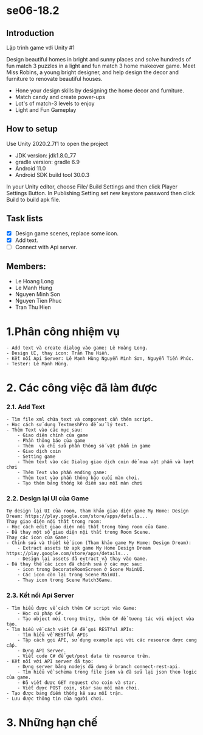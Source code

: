 # se06-18.2

## Introduction 
Lập trình game với Unity #1

Design beautiful homes in bright and sunny places and solve 
hundreds of fun match 3 puzzles in a light and fun match 3 home 
makeover game.
Meet Miss Robins, a young bright designer, and help design the 
decor and furniture to renovate beautiful houses.
- Hone your design skills by designing the home decor and 
furniture.
- Match candy and create power-ups
- Lot's of match-3 levels to enjoy
- Light and Fun Gameplay

## How to setup

Use Unity 2020.2.7f1 to open the project
- JDK version: jdk1.8.0_77
- gradle version: gradle 6.9
- Android 11.0 
- Android SDK build tool 30.0.3

In your Unity editor, choose File/ Build Settings and then click 
Player Settings Button. In Publishing Setting set new keystore password then click Build to build apk file.

## Task lists
- [x] Design game scenes, replace some icon.
- [x] Add text.
- [ ] Connect with Api server.

## Members:
- Le Hoang Long
- Le Manh Hung
- Nguyen Minh Son
- Nguyen Tien Phuc
- Tran Thu Hien

# 1.Phân công nhiệm vụ
    - Add text và create dialog vào game: Lê Hoàng Long.
    - Design UI, thay icon: Trần Thu Hiền.
    - Kết nối Api Server: Lê Mạnh Hùng Nguyễn Minh Sơn, Nguyễn Tiến Phúc.
    - Tester: Lê Mạnh Hùng.
# 2. Các công việc đã làm được
### 2.1. Add Text
    - Tìm file xml chứa text và component cần thêm script.
    - Học cách sử dụng TextmeshPro để xử lý text.
    - Thêm Text vào các mục sau:
        - Giao diện chính của game
        - Phần thông báo của game
        - Thêm  và chỉ sửa phần thông số vật phẩm in game
        - Giao dịch coin
        - Setting game
        - Thêm text vào các Dialog giao dịch coin để mua vật phẩm và lượt chơi
        - Thêm Text vào phần ending game:
        - Thêm text vào phần thông báo cuối màn chơi.
        - Tạo thêm bảng thống kê điểm sau mỗi màn chơi
### 2.2. Design lại UI của Game
    Tự design lại UI của room, tham khảo giao diện game My Home: Design Dream: https://play.google.com/store/apps/details...
    Thay giao diện nội thất trong room:
    - Học cách edit giao diện nội thất trong từng room của Game.
    - Đã thay một số giao diện nội thất trong Room Scene. 
    Thay các icon của Game:
    - Chỉnh sửa và thiết kế icon (Tham khảo game My Home: Design Dream):
        - Extract assets từ apk game My Home Design Dream https://play.google.com/store/apps/details...
        - Design lại assets đã extract và thay vào Game.
    - Đã thay thế các icon đã chỉnh sửa ở các mục sau:
        - icon trong DecorateRoomScreen ở Scene MainUI.
        - Các icon còn lại trong Scene MainUI.
        - Thay icon trong Scene Match3Game.
### 2.3. Kết nối Api Server
    - Tìm hiểu được về cách thêm C# script vào Game:
        - Học cú pháp C#.
        - Tạo object mới trong Unity, thêm C# để tương tác với object vừa tạo.
    - Tìm hiểu về cách viết C# để gọi RESTful APIs:
        - Tìm hiểu về RESTful APIs
        - Tập cách gọi API, sử dụng example api với các resource được cung cấp.
        - Dựng API Server.
        - Viết code C# để get/post data từ resource trên.
    - Kết nối với API server đã tạo:
        - Dựng server bằng nodejs đã dựng ở branch connect-rest-api.
        - Tìm hiểu về schema trong file json và đã sửa lại json theo logic của game.
        - Đã viết được GET request cho coin và star.
        - Viết được POST coin, star sau mỗi màn chơi.
    - Tạo được bảng điểm thống kê sau mỗi trận.
    - Lưu được thông tin của người chơi.
# 3. Những hạn chế

